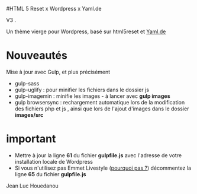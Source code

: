 #HTML 5 Reset x Wordpress x Yaml.de

V3 .

Un thème vierge pour Wordpress, basé sur html5reset et [Yaml.de](http://www.yaml.de/)

# Nouveautés

Mise à jour avec Gulp, et plus précisément

* gulp-sass
* gulp-uglify : pour minifier les fichiers dans le dossier js
* gulp-imagemin : minifie les images - à lancer avec **gulp images** 
* gulp browsersync : rechargement automatique lors de la modification des fichiers php et js , ainsi que lors de l'ajout d'images dans le dossier **images/src**


# important 

* Mettre à jour la ligne **61** du fichier **gulpfile.js** avec l'adresse de votre installation locale de Wordpress
* Si vous n'utilisez pas Emmet Livestyle ([pourquoi pas ?](http://livestyle.io/)) décommentez la ligne **65** du fichier **gulpfile.js**

Jean Luc Houedanou